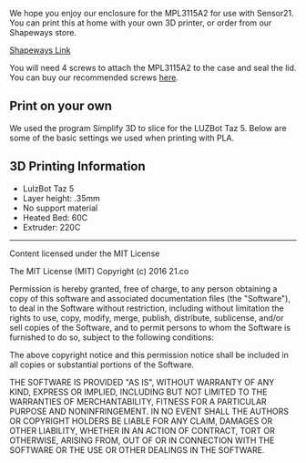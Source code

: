 We hope you enjoy our enclosure for the MPL3115A2 for use with Sensor21. You can print this at home with your own 3D printer, or order from our Shapeways store. 

[Shapeways Link](https://www.shapeways.com/product/G6MZS2XAC/sensor21?optionId=59912628)

You will need 4 screws to attach the MPL3115A2 to the case and seal the lid. You can buy our recommended screws [here](http://www.mcmaster.com/nav/enter.asp?partnum=99461A173).

Print on your own
-----------------
We used the program Simplify 3D to slice for the LUZBot Taz 5. Below are some of the basic settings we used when printing with PLA. 

3D Printing Information
--------------------
* LulzBot Taz 5
* Layer height: .35mm
* No support material
* Heated Bed: 60C
* Extruder: 220C

------------------------

Content licensed under the MIT License

The MIT License (MIT)
Copyright (c) 2016 21.co

Permission is hereby granted, free of charge, to any person obtaining a copy of this software and associated documentation files (the "Software"), to deal in the Software without restriction, including without limitation the rights to use, copy, modify, merge, publish, distribute, sublicense, and/or sell copies of the Software, and to permit persons to whom the Software is furnished to do so, subject to the following conditions:

The above copyright notice and this permission notice shall be included in all copies or substantial portions of the Software.

THE SOFTWARE IS PROVIDED "AS IS", WITHOUT WARRANTY OF ANY KIND, EXPRESS OR IMPLIED, INCLUDING BUT NOT LIMITED TO THE WARRANTIES OF MERCHANTABILITY, FITNESS FOR A PARTICULAR PURPOSE AND NONINFRINGEMENT. IN NO EVENT SHALL THE AUTHORS OR COPYRIGHT HOLDERS BE LIABLE FOR ANY CLAIM, DAMAGES OR OTHER LIABILITY, WHETHER IN AN ACTION OF CONTRACT, TORT OR OTHERWISE, ARISING FROM, OUT OF OR IN CONNECTION WITH THE SOFTWARE OR THE USE OR OTHER DEALINGS IN THE SOFTWARE.